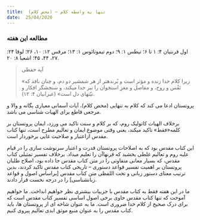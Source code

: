 ```yaml
---
title:  تنها به واسطه کلام – (محض کلام)
date:  25/04/2020
---
```


### مطالعه این هفته
اول قرنتیان ۴: ۱ تا ۶؛ تیطس ۱: ۹؛ دوم تیموتائوس ۱: ۱۳؛ مرقس ۱۲: ۱۰، ۲۶؛ لوقا ۲۴: ۲۷، ۴۴، ۴۵؛ اشعیا ۸: ۲۰.

> <p>آیه حفظی</p>
> «زیرا کلام خدا زنده و مؤثر است و بُرندهتر از هر شمشیر دو دم، و چنان نافذ که نَفْس و روح، و مفاصل و مغزِ استخوان را نیز جدا میکند، و سنجشگر افکار و نیّتهای دل است» (عبرانیان ۴: ۱۲).

پروتستان ادعا می کند که کلام به تنهایی (محض کلام)، آیات آسمانی معیاری یگانه و والا و مرجعی قاطع برای الهیات شناسی می باشد.

برخلاف الهیات کاتولیک روم، که بر کلام و سنت تاکید می ورزد، ایمان پروتستان بر کلمه«فقط» تاکید میکند، یعنی وقتی موضوع ایمان و تعالیم مطرح است، تنها کتاب مقدس  ازاعتبار و صلاحیت غایی برخوردار است.

این کتاب مقدس بود که به اصلاحات پروتستان قدرت و اعتبار سرنوشت سازی را در قیام علیه روم و تعالیم غلطی بخشید که قرنهاآن را تعلیم میداد. برخلاف تفسیر تمثیلی کتاب مقدس، که بسیار معانی متفاوتی را در متن کتاب مقدس جا داده بود، اصلاح طلبان پروتستان بر اهمیت تفسیر قواعد دستوری – تاریخی کتاب مقدس تاکید کردند، بدین ترتیب معنای دستور زبانی و تحت اللفظی متن کتاب مقدس [براساس اصول و قواعد زبانشناسی] را در درجه نخست قرار دادند.

ما در این هفته فقط به کتاب مقدس با جزییات بیشتری نظر خواهیم انداخت. ما خواهیم آموخت که تنها کتاب مقدس حاوی برخی اصول اساسی تفسیر کتاب مقدس است که برای درک صحیح از کلام خدا ضروری است. ما به عنوان شاخه ای از پروتستان ها، باید کتاب مقدس را به عنوان منبع موثق ابدی تعالیم پیروی کنیم.